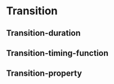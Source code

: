 <script setup>
import TokensTable from '../../src/components/tokens/TokensTable.vue';
import tokens from 'design-tokens/dist/index.json';
</script>

# Transition

<TokensTable
	:tokens="tokens.transition"
	token-demo="TransitionDemo"
	css-property="transition"
/>

## Transition-duration

<TokensTable
	:tokens="tokens['transition-duration']"
	token-demo="TransitionDemo"
	css-property="transition-duration"
/>

## Transition-timing-function

<TokensTable
	:tokens="tokens['transition-timing-function']"
	token-demo="TransitionDemo"
	css-property="transition-timing-function"
/>


## Transition-property

<TokensTable
	:tokens="tokens['transition-property']"
	token-demo="TransitionDemo"
	css-property="transition-property"
/>

